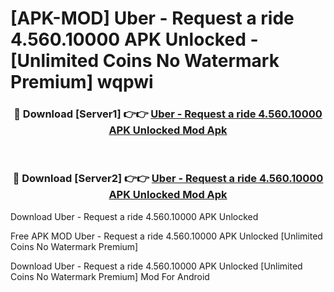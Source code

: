# [APK-MOD] Uber - Request a ride 4.560.10000 APK Unlocked - [Unlimited Coins No Watermark Premium] wqpwi



<div align="center">
<h3>🔴 Download [Server1] 👉👉 <a href="https://momento.my/?title=Uber_-_Request_a_ride_4.560.10000_APK_Unlocked">Uber - Request a ride 4.560.10000 APK Unlocked Mod Apk</a></h3><br>

<h3>🔴 Download [Server2] 👉👉 <a href="https://momento.my/?title=Uber_-_Request_a_ride_4.560.10000_APK_Unlocked">Uber - Request a ride 4.560.10000 APK Unlocked Mod Apk</a></h3>
</div>



Download Uber - Request a ride 4.560.10000 APK Unlocked 

Free APK MOD Uber - Request a ride 4.560.10000 APK Unlocked [Unlimited Coins No Watermark Premium]

Download Uber - Request a ride 4.560.10000 APK Unlocked [Unlimited Coins No Watermark Premium] Mod For Android

